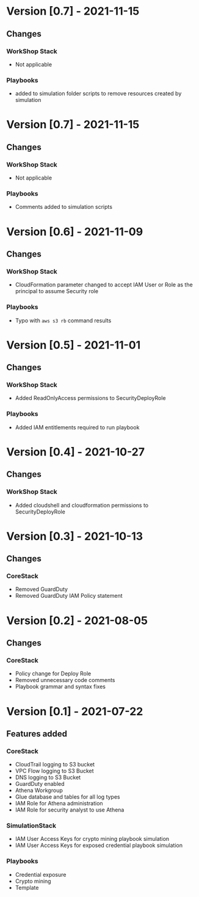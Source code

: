 # Version [0.7] - 2021-11-15

## Changes

### WorkShop Stack
* Not applicable

### Playbooks
* added to simulation folder scripts to remove resources created by simulation

# Version [0.7] - 2021-11-15

## Changes

### WorkShop Stack
* Not applicable

### Playbooks
* Comments added to simulation scripts 

# Version [0.6] - 2021-11-09

## Changes

### WorkShop Stack
* CloudFormation parameter changed to accept IAM User or Role as the principal to assume Security role

### Playbooks
* Typo with `aws s3 rb` command results

# Version [0.5] - 2021-11-01

## Changes

### WorkShop Stack
* Added ReadOnlyAccess permissions to SecurityDeployRole

### Playbooks
* Added IAM entitlements required to run playbook


# Version [0.4] - 2021-10-27

## Changes

### WorkShop Stack
* Added cloudshell and cloudformation permissions to SecurityDeployRole


# Version [0.3] - 2021-10-13

## Changes

### CoreStack
* Removed GuardDuty
* Removed GuardDuty IAM Policy statement

# Version [0.2] - 2021-08-05

## Changes

### CoreStack
* Policy change for Deploy Role
* Removed unnecessary code comments
* Playbook grammar and syntax fixes

# Version [0.1] - 2021-07-22

## Features added

### CoreStack
* CloudTrail logging to S3 bucket
* VPC Flow logging to S3 Bucket
* DNS logging to S3 Bucket
* GuardDuty enabled
* Athena Workgroup 
* Glue database and tables for all log types
* IAM Role for Athena administration
* IAM Role for security analyst to use Athena

### SimulationStack
* IAM User Access Keys for crypto mining playbook simulation
* IAM User Access Keys for exposed credential playbook simulation

### Playbooks
* Credential exposure
* Crypto mining
* Template

